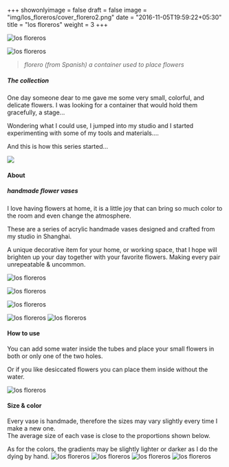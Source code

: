 +++
showonlyimage = false
draft = false
image = "img/los_floreros/cover_florero2.png"
date = "2016-11-05T19:59:22+05:30"
title = "los floreros"
weight = 3
+++
<!--more-->

![los floreros](/img/los_floreros/los_floreros_title.svg)


![los floreros](/img/los_floreros/all_floreros.jpg)

>*florero (from Spanish) a container used to place flowers* 

##### *The collection*

One day someone dear to me gave me some very small, colorful, and delicate flowers. I was looking for a container that would hold them gracefully, a stage...

Wondering what I could use, I jumped into my studio and I started experimenting with some of my tools and materials....

And this is how this series started...

[![](/img/los_floreros/video_cover_florero.png)](https://www.vimeo.com/698493564)


#### About
##### *handmade flower vases*

I love having flowers at home, it is a little joy that can bring so much color to the room and even change the atmosphere. 

These are a series of acrylic handmade vases designed and crafted from my studio in Shanghai.

A unique decorative item for your home, or working space, that I hope will brighten up your day together with your favorite flowers.
Making every pair unrepeatable & uncommon.

![los floreros](/img/los_floreros/flowervases_familyv2.svg)
&nbsp;

![los floreros](/img/los_floreros/otto3.svg)

![los floreros](/img/los_floreros/floreros_long.jpg)

![los floreros](/img/los_floreros/the_spiral2.svg)
![los floreros](/img/los_floreros/floreros_long2.jpg)
&nbsp;

#### How to use

You can add some water inside the tubes and place your small flowers in both or only one of the two holes.

Or if you like desiccated flowers you can place them inside without the water.

![los floreros](/img/los_floreros/how_to.svg)

#### Size & color

Every vase is handmade, therefore the sizes may vary slightly every time I make a new one.  
The average size of each vase is close to the proportions shown below. 

As for the colors, the gradients may be slightly lighter or darker as I do the dying by hand.
![los floreros](/img/los_floreros/floreros_size.jpg)
![los floreros](/img/los_floreros/floreros_size2.jpg)
![los floreros](/img/los_floreros/floreros2.gif)
![los floreros](/img/los_floreros/los_floreros_end.svg)